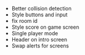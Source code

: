 * Better collision detection
* Style buttons and input
* fix room id
* Style score on game screen
* Single player mode
* Header on intro screen
* Swap alerts for screens
